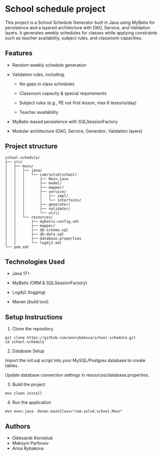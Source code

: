# School schedule project

This project is a School Schedule Generator built in Java using MyBatis for persistence and a layered architecture with DAO, Service, and Validation layers. It generates weekly schedules for classes while applying constraints such as teacher availability, subject rules, and classroom capacities.

## Features

- Random weekly schedule generation

- Validation rules, including:

    - No gaps in class schedules

    - Classroom capacity & special requirements

    - Subject rules (e.g., PE not first lesson, max 6 lessons/day)

    - Teacher availability

- MyBatis-based persistence with SQLSessionFactory

- Modular architecture (DAO, Service, Generator, Validation layers)

## Project structure
```
school-schedule/
├── src/
│   ├── main/
│   │   ├── java/
│   │   │   └── com/solvd/school/
│   │   │       ├── Main.java
│   │   │       ├── model/
│   │   │       ├── mapper/  
│   │   │       ├── service/
│   │   │       │   ├── impl/
│   │   │       │   └── interfaces/
│   │   │       ├── generator/
│   │   │       ├── validator/
│   │   │       └── util/
│   │   └── resources/
│   │       ├── mybatis-config.xml
│   │       ├── mapper/
│   │       ├── db-schema.sql
│   │       ├── db-data.sql
│   │       ├── database.properties
│   │       └── log4j2.xml    
└── pom.xml    
```
## Technologies Used

- Java 17+

- MyBatis (ORM & SQLSessionFactory)

- Log4j2 (logging)

- Maven (build tool)

## Setup Instructions
1. Clone the repository

```
git clone https://github.com/annrybakova/school-schedule.git
cd school-schedule
```

2. Database Setup

Import the init.sql script into your MySQL/Postgres database to create tables.

Update database connection settings in resources/database.properties.

3. Build the project

```
mvn clean install
```

4. Run the application

```
mvn exec:java -Dexec.mainClass="com.solvd.school.Main"
```

## Authors

- Oleksandr Korneliuk
- Maksym Parfonov
- Anna Rybakova